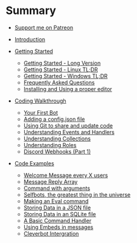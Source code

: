 # Summary
* [Support me on Patreon](https://www.patreon.com/anidiotsguide)
​
​
​

* [Introduction](README.md)
* [Getting Started](getting-started/README.md)
  * [Getting Started - Long Version](getting-started/the-long-version.md)
  * [Getting Started - Linux TL;DR](getting-started/linux-tldr.md)
  * [Getting Started - Windows TL;DR](getting-started/windows-tldr.md)
  * [Frequently Asked Questions](frequently-asked-questions.md)
  * [Installing and Using a proper editor](getting-started/installing_and_using_a_proper_editor.md)
* [Coding Walkthrough](coding-walkthrough.md)
  * [Your First Bot](coding-walkthroughs/your_basic_bot.md)
  * [Adding a config.json file](adding-a-configjson-file.md)
  * [Using Git to share and update code](coding-walkthroughs/using-git-to-share-and-update-code.md)
  * [Understanding Events and Handlers](coding-walkthroughs/events_and_handlers.md)
  * [Understanding Collections](coding-walkthroughs/understanding_collections.md)
  * [Understanding Roles](coding-walkthroughs/understanding_roles.md)
  * [Discord Webhooks \(Part 1\)](coding-walkthroughs/discord-webhooks-part-1.md)
* [Code Examples](code-examples.md)
  * [Welcome Message every X users](samples/welcome_message_every_x_users.md)
  * [Message Reply Array](samples/message_reply_array.md)
  * [Command with arguments](samples/command_with_arguments.md)
  * [Selfbots, the greatest thing in the universe](samples/selfbots_are_awesome.md)
  * [Making an Eval command](samples/making-an-eval-command.md)
  * [Storing Data in a JSON file](samples/storing-data-in-a-json-file.md)
  * [Storing Data in an SQLite file](samples/storing-data-in-an-sqlite-file.md)
  * [A Basic Command Handler](a-basic-command-handler.md)
  * [Using Embeds in messages](samples/using-embeds-in-messages.md)
  * [Cleverbot Intergration](samples/cleverbot-intergration.md)
